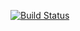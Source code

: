 [![Build Status](https://travis-ci.com/ionwyn/accelMath.svg?branch=master)](https://travis-ci.com/ionwyn/accelMath)
